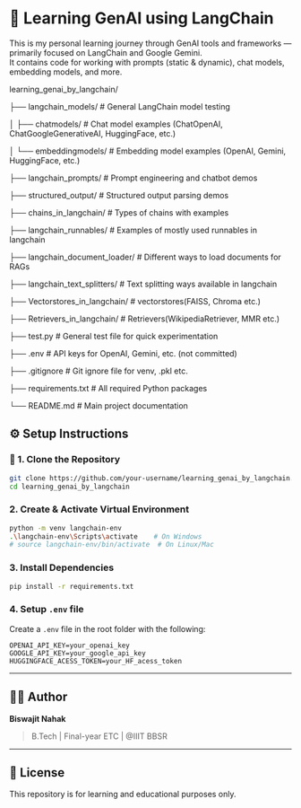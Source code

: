 # 🚀 Learning GenAI using LangChain

This is my personal learning journey through GenAI tools and frameworks — primarily focused on LangChain and Google Gemini.  
It contains code for working with prompts (static & dynamic), chat models, embedding models, and more.

learning_genai_by_langchain/

├── langchain_models/                            # General LangChain model testing

│   ├── chatmodels/                              # Chat model examples (ChatOpenAI, ChatGoogleGenerativeAI, HuggingFace, etc.)

│   └── embeddingmodels/                         # Embedding model examples (OpenAI, Gemini, HuggingFace, etc.)

├── langchain_prompts/                           # Prompt engineering and chatbot demos

├── structured_output/                           # Structured output parsing demos

├── chains_in_langchain/                         # Types of chains with examples

├── langchain_runnables/                         # Examples of mostly used runnables in langchain

├── langchain_document_loader/                   # Different ways to load documents for RAGs

├── langchain_text_splitters/                    # Text splitting ways available in langchain

├── Vectorstores_in_langchain/                   # vectorstores(FAISS, Chroma etc.)

├── Retrievers_in_langchain/                     # Retrievers(WikipediaRetriever, MMR etc.)

├── test.py                                      # General test file for quick experimentation

├── .env                                         # API keys for OpenAI, Gemini, etc. (not committed)

├── .gitignore                                   # Git ignore file for venv, .pkl etc.

├── requirements.txt                             # All required Python packages

└── README.md                                    # Main project documentation


## ⚙️ Setup Instructions

### 🔧 1. Clone the Repository

```bash
git clone https://github.com/your-username/learning_genai_by_langchain.git
cd learning_genai_by_langchain
```

###  2. Create & Activate Virtual Environment

```bash
python -m venv langchain-env
.\langchain-env\Scripts\activate    # On Windows
# source langchain-env/bin/activate  # On Linux/Mac
```

###  3. Install Dependencies

```bash
pip install -r requirements.txt
```

###  4. Setup `.env` file

Create a `.env` file in the root folder with the following:

```env
OPENAI_API_KEY=your_openai_key
GOOGLE_API_KEY=your_google_api_key
HUGGINGFACE_ACESS_TOKEN=your_HF_acess_token
```

---

## 🧑‍💻 Author

**Biswajit Nahak**  
> B.Tech | Final-year ETC | @IIIT BBSR

---

## 📜 License

This repository is for learning and educational purposes only.

